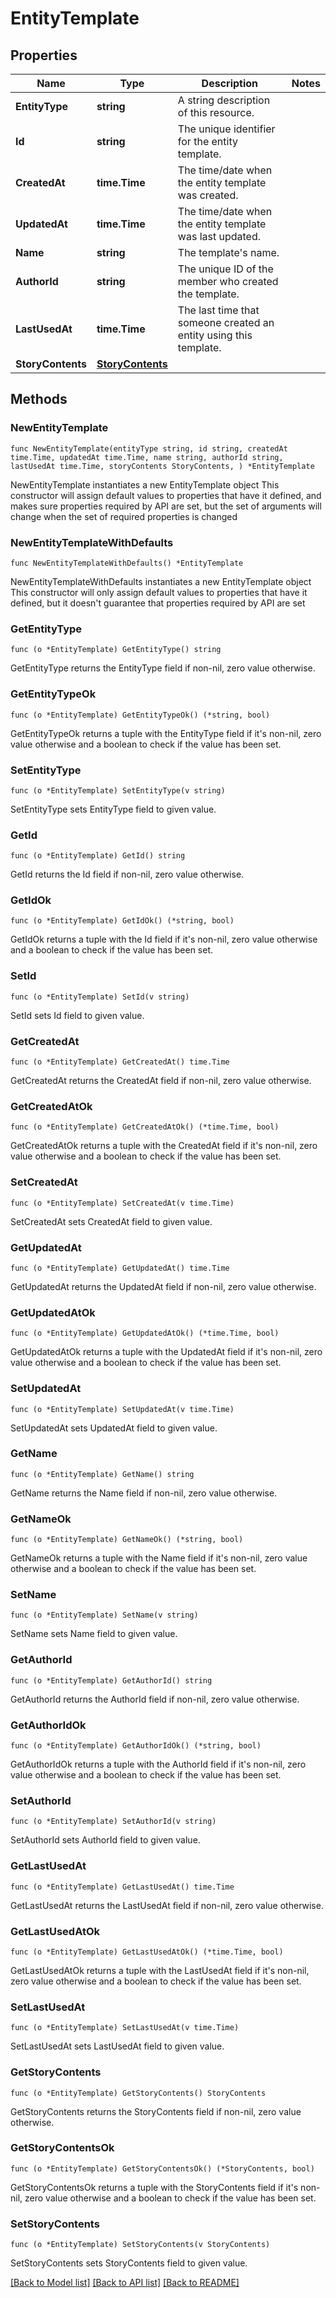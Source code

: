 # EntityTemplate

## Properties

Name | Type | Description | Notes
------------ | ------------- | ------------- | -------------
**EntityType** | **string** | A string description of this resource. | 
**Id** | **string** | The unique identifier for the entity template. | 
**CreatedAt** | **time.Time** | The time/date when the entity template was created. | 
**UpdatedAt** | **time.Time** | The time/date when the entity template was last updated. | 
**Name** | **string** | The template&#39;s name. | 
**AuthorId** | **string** | The unique ID of the member who created the template. | 
**LastUsedAt** | **time.Time** | The last time that someone created an entity using this template. | 
**StoryContents** | [**StoryContents**](StoryContents.md) |  | 

## Methods

### NewEntityTemplate

`func NewEntityTemplate(entityType string, id string, createdAt time.Time, updatedAt time.Time, name string, authorId string, lastUsedAt time.Time, storyContents StoryContents, ) *EntityTemplate`

NewEntityTemplate instantiates a new EntityTemplate object
This constructor will assign default values to properties that have it defined,
and makes sure properties required by API are set, but the set of arguments
will change when the set of required properties is changed

### NewEntityTemplateWithDefaults

`func NewEntityTemplateWithDefaults() *EntityTemplate`

NewEntityTemplateWithDefaults instantiates a new EntityTemplate object
This constructor will only assign default values to properties that have it defined,
but it doesn't guarantee that properties required by API are set

### GetEntityType

`func (o *EntityTemplate) GetEntityType() string`

GetEntityType returns the EntityType field if non-nil, zero value otherwise.

### GetEntityTypeOk

`func (o *EntityTemplate) GetEntityTypeOk() (*string, bool)`

GetEntityTypeOk returns a tuple with the EntityType field if it's non-nil, zero value otherwise
and a boolean to check if the value has been set.

### SetEntityType

`func (o *EntityTemplate) SetEntityType(v string)`

SetEntityType sets EntityType field to given value.


### GetId

`func (o *EntityTemplate) GetId() string`

GetId returns the Id field if non-nil, zero value otherwise.

### GetIdOk

`func (o *EntityTemplate) GetIdOk() (*string, bool)`

GetIdOk returns a tuple with the Id field if it's non-nil, zero value otherwise
and a boolean to check if the value has been set.

### SetId

`func (o *EntityTemplate) SetId(v string)`

SetId sets Id field to given value.


### GetCreatedAt

`func (o *EntityTemplate) GetCreatedAt() time.Time`

GetCreatedAt returns the CreatedAt field if non-nil, zero value otherwise.

### GetCreatedAtOk

`func (o *EntityTemplate) GetCreatedAtOk() (*time.Time, bool)`

GetCreatedAtOk returns a tuple with the CreatedAt field if it's non-nil, zero value otherwise
and a boolean to check if the value has been set.

### SetCreatedAt

`func (o *EntityTemplate) SetCreatedAt(v time.Time)`

SetCreatedAt sets CreatedAt field to given value.


### GetUpdatedAt

`func (o *EntityTemplate) GetUpdatedAt() time.Time`

GetUpdatedAt returns the UpdatedAt field if non-nil, zero value otherwise.

### GetUpdatedAtOk

`func (o *EntityTemplate) GetUpdatedAtOk() (*time.Time, bool)`

GetUpdatedAtOk returns a tuple with the UpdatedAt field if it's non-nil, zero value otherwise
and a boolean to check if the value has been set.

### SetUpdatedAt

`func (o *EntityTemplate) SetUpdatedAt(v time.Time)`

SetUpdatedAt sets UpdatedAt field to given value.


### GetName

`func (o *EntityTemplate) GetName() string`

GetName returns the Name field if non-nil, zero value otherwise.

### GetNameOk

`func (o *EntityTemplate) GetNameOk() (*string, bool)`

GetNameOk returns a tuple with the Name field if it's non-nil, zero value otherwise
and a boolean to check if the value has been set.

### SetName

`func (o *EntityTemplate) SetName(v string)`

SetName sets Name field to given value.


### GetAuthorId

`func (o *EntityTemplate) GetAuthorId() string`

GetAuthorId returns the AuthorId field if non-nil, zero value otherwise.

### GetAuthorIdOk

`func (o *EntityTemplate) GetAuthorIdOk() (*string, bool)`

GetAuthorIdOk returns a tuple with the AuthorId field if it's non-nil, zero value otherwise
and a boolean to check if the value has been set.

### SetAuthorId

`func (o *EntityTemplate) SetAuthorId(v string)`

SetAuthorId sets AuthorId field to given value.


### GetLastUsedAt

`func (o *EntityTemplate) GetLastUsedAt() time.Time`

GetLastUsedAt returns the LastUsedAt field if non-nil, zero value otherwise.

### GetLastUsedAtOk

`func (o *EntityTemplate) GetLastUsedAtOk() (*time.Time, bool)`

GetLastUsedAtOk returns a tuple with the LastUsedAt field if it's non-nil, zero value otherwise
and a boolean to check if the value has been set.

### SetLastUsedAt

`func (o *EntityTemplate) SetLastUsedAt(v time.Time)`

SetLastUsedAt sets LastUsedAt field to given value.


### GetStoryContents

`func (o *EntityTemplate) GetStoryContents() StoryContents`

GetStoryContents returns the StoryContents field if non-nil, zero value otherwise.

### GetStoryContentsOk

`func (o *EntityTemplate) GetStoryContentsOk() (*StoryContents, bool)`

GetStoryContentsOk returns a tuple with the StoryContents field if it's non-nil, zero value otherwise
and a boolean to check if the value has been set.

### SetStoryContents

`func (o *EntityTemplate) SetStoryContents(v StoryContents)`

SetStoryContents sets StoryContents field to given value.



[[Back to Model list]](../README.md#documentation-for-models) [[Back to API list]](../README.md#documentation-for-api-endpoints) [[Back to README]](../README.md)


